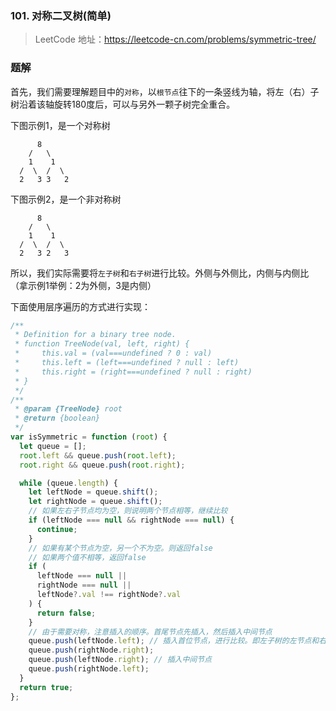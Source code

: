 ### 101. 对称二叉树(简单)

> LeetCode 地址：https://leetcode-cn.com/problems/symmetric-tree/

### 题解

首先，我们需要理解题目中的`对称`，以`根节点`往下的一条竖线为轴，将左（右）子树沿着该轴旋转180度后，可以与另外一颗子树完全重合。

下图示例1，是一个对称树
```
      8                
    /   \
    1    1
  /  \  /  \
  2   3 3   2
```

下图示例2，是一个非对称树
```
      8                
    /   \
    1    1
  /  \  /  \
  2   3 2   3
```

所以，我们实际需要将`左子树`和`右子树`进行比较。外侧与外侧比，内侧与内侧比（拿示例1举例：2为外侧，3是内侧）

下面使用层序遍历的方式进行实现：
```js
/**
 * Definition for a binary tree node.
 * function TreeNode(val, left, right) {
 *     this.val = (val===undefined ? 0 : val)
 *     this.left = (left===undefined ? null : left)
 *     this.right = (right===undefined ? null : right)
 * }
 */
/**
 * @param {TreeNode} root
 * @return {boolean}
 */
var isSymmetric = function (root) {
  let queue = [];
  root.left && queue.push(root.left);
  root.right && queue.push(root.right);

  while (queue.length) {
    let leftNode = queue.shift();
    let rightNode = queue.shift();
    // 如果左右子节点均为空，则说明两个节点相等，继续比较
    if (leftNode === null && rightNode === null) {
      continue;
    }
    // 如果有某个节点为空，另一个不为空。则返回false
    // 如果两个值不相等，返回false
    if (
      leftNode === null ||
      rightNode === null ||
      leftNode?.val !== rightNode?.val
    ) {
      return false;
    }
    // 由于需要对称，注意插入的顺序。首尾节点先插入，然后插入中间节点
    queue.push(leftNode.left); // 插入首位节点，进行比较。即左子树的左节点和右子树的右节点
    queue.push(rightNode.right);
    queue.push(leftNode.right); // 插入中间节点
    queue.push(rightNode.left);
  }
  return true;
};
```
